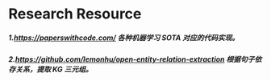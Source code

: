 # Research Resource


##### 1.<https://paperswithcode.com/> 各种机器学习 SOTA 对应的代码实现。
##### 2.<https://github.com/lemonhu/open-entity-relation-extraction> 根据句子依存关系，提取 KG 三元组。
